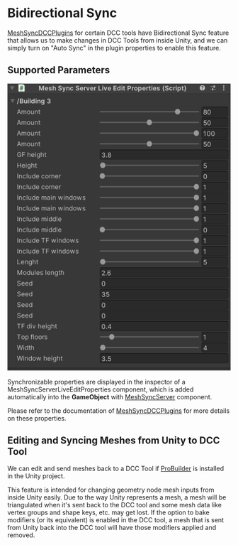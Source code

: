 # Bidirectional Sync

[MeshSyncDCCPlugins](https://docs.unity3d.com/Packages/com.unity.meshsync.dcc-plugins@latest)
for certain DCC tools have Bidirectional Sync feature that allows us to make changes in DCC Tools from inside Unity, 
and we can simply turn on "Auto Sync" in the plugin properties to enable this feature.

## Supported Parameters

![](images/MeshSyncServerLiveEditProperties.png)

Synchronizable properties are displayed in the inspector of a MeshSyncServerLiveEditProperties component, 
which is added automatically into the **GameObject** with [MeshSyncServer](MeshSyncServer.md) component.

Please refer to the documentation of [MeshSyncDCCPlugins](https://docs.unity3d.com/Packages/com.unity.meshsync.dcc-plugins@latest)
for more details on these properties.

## Editing and Syncing Meshes from Unity to DCC Tool

We can edit and send meshes back to a DCC Tool if 
[ProBuilder](https://docs.unity3d.com/Packages/com.unity.probuilder@5.0/manual/index.html) is installed in the Unity project.

This feature is intended for changing geometry node mesh inputs from inside Unity easily.
Due to the way Unity represents a mesh, a mesh will be triangulated when it's sent back to the DCC tool 
and some mesh data like vertex groups and shape keys, etc. may get lost. 
If the option to bake modifiers (or its equivalent) is enabled in the DCC tool, 
a mesh that is sent from Unity back into the DCC tool will have those modifiers applied and removed.
